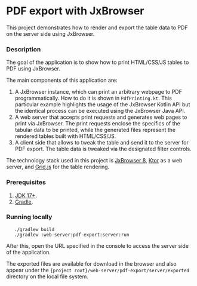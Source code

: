 # PDF export with JxBrowser

This project demonstrates how to render and export the table data to PDF 
on the server side using JxBrowser.

### Description

The goal of the application is to show how to print HTML/CSS/JS tables to PDF 
using JxBrowser.

The main components of this application are:

1. A JxBrowser instance, which can print an arbitrary webpage to PDF programmatically.
   How to do it is shown in `PdfPrinting.kt`. This particular example highlights
   the usage of the JxBrowser Kotlin API but the identical process can be executed
   using the JxBrowser Java API.
2. A web server that accepts print requests and generates web pages to print
   via JxBrowser. The print requests enclose the specifics of the tabular data to be
   printed, while the generated files represent the rendered tables built with HTML/CSS/JS.
3. A client side that allows to tweak the table and send it to the server for PDF export.
   The table data is tweaked via the designated filter controls.

The technology stack used in this project is [JxBrowser 8][jxbrowser], [Ktor][ktor] 
as a web server, and [Grid.js][gridjs] for the table rendering.

### Prerequisites
1. [JDK 17+][jdk].
2. [Gradle][gradle].

### Running locally
```shell
   ./gradlew build
   ./gradlew :web-server:pdf-export:server:run
```
After this, open the URL specified in the console to access the server side of the application.

The exported files are available for download in the browser and also appear 
under the `{project root}/web-server/pdf-export/server/exported` directory 
on the local file system.

[jxbrowser]: https://teamdev.com/jxbrowser
[ktor]: https://ktor.io
[gridjs]: https://gridjs.io
[jdk]: https://www.azul.com/downloads/#zulu
[gradle]: https://gradle.org/install
